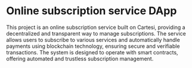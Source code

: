 # Online subscription service DApp

This project is an online subscription service built on Cartesi, providing a decentralized and transparent way to manage subscriptions. The service allows users to subscribe to various services and automatically handle payments using blockchain technology, ensuring secure and verifiable transactions. The system is designed to operate with smart contracts, offering automated and trustless subscription management.
